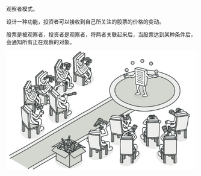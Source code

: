 观察者模式。

设计一种功能，投资者可以接收到自己所关注的股票的价格的变动。

股票是被观察者，投资者是观察者，将两者关联起来后，当股票达到某种条件后，会通知所有正在观察的对象。

![](../../../../../../images/3-6.png)